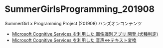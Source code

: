 # SummerGirlsProgramming_201908
SummerGirl x Programming Project (201908) ハンズオンコンテンツ


- [Microsoft Cognitive Services を利用した 画像識別アプリ 開発 (犬種判定)](https://github.com/ayako/SummerGirlsProgramming_201908/blob/master/CustomVisionHandson_dog_201908.md)
- [Microsoft Cognitive Services を利用した 音声⇔テキスト変換](https://github.com/ayako/SummerGirlsProgramming_201908/blob/master/SpeechServiceSamples_201908.md)
